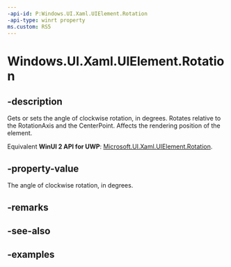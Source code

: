 ```yaml
---
-api-id: P:Windows.UI.Xaml.UIElement.Rotation
-api-type: winrt property
ms.custom: RS5
---
```


<!-- Property syntax.
public float Rotation { get;  set; }
-->

# Windows.UI.Xaml.UIElement.Rotation

## -description
Gets or sets the angle of clockwise rotation, in degrees. Rotates relative to the RotationAxis and the CenterPoint. Affects the rendering position of the element.

Equivalent **WinUI 2 API for UWP**: [Microsoft.UI.Xaml.UIElement.Rotation](/windows/winui/api/microsoft.ui.xaml.uielement.rotation).

## -property-value

The angle of clockwise rotation, in degrees.

## -remarks

## -see-also

## -examples
